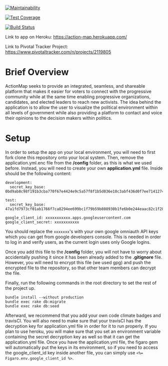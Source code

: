 [![Maintainability](https://api.codeclimate.com/v1/badges/e85e1af25605c0458b59/maintainability)](https://codeclimate.com/github/yenak/action-map/maintainability)

[![Test Coverage](https://api.codeclimate.com/v1/badges/e85e1af25605c0458b59/test_coverage)](https://codeclimate.com/github/yenak/action-map/test_coverage)

[![Build Status](https://travis-ci.org/yenak/action-map.svg?branch=master)](https://travis-ci.org/yenak/action-map)

Link to app on Heroku: https://action-map.herokuapp.com/

Link to Pivotal Tracker Project: https://www.pivotaltracker.com/n/projects/2119805


# Brief Overview
ActionMap seeks to provide an integrated, seamless, and shareable platform that makes it easier for voters to connect with the progressive community while at the same time enabling progressive organizations, candidates, and elected leaders to reach new activists. The idea behind the application is to allow the user to visualize the political environment within all levels of government while also providing a platform to contact and voice their opinions to the decision makers within politics.

# Setup

In order to setup the app on your local environment, you will need to first fork clone
this repository onto your local system. Then, remove the application.yml.enc file
from the **/config** folder, as this is what we used before. Instead, you will need
to create your own **application.yml** file. Inside should be the following content:

```
development:
  secret_key_base: 0bd9ab8c98f191b3cba770f67e4424e9c5a57f8f1b5d036e10c3abf436d0f7ee71412744c29c862f513a1926663ee75199ffe02e8e2d89d518496e0179fb82ae

test:
  secret_key_base: 47a1fd7973cf01ab1766f7ca8294ee699bc1f79b59b808930b1fe6b0e244eaac82c1f28df8d9236017cd364e7e1cfda2f45e1a1fe94e3e1236231cdabb1c35cb

google_client_id: xxxxxxxxxxx.apps.googleusercontent.com
google_client_secret: xxxxxxxxxxx
```

You should replace the `xxxxxxx`'s with your own google omniauth API keys which you can
get from google developers console. This is needed in order to log in and verify users,
as the current login uses only Google logins.

Once you add this file to the **/config** folder, you will not have to worry about
accidentally pushing it since it has been already added to the **.gitignore** file.
However, you will need to encrypt this file (we used gpg) and push the encrypted file
to the repository, so that other team members can decrypt the file.

Finally, run the following commands in the root directory to set the rest of the project up.
```
bundle install --without production
bundle exec rake db:migrate
bundle exec rake db:seed
```
Afterward, we recommend that you add your own code climate badges and travisCI.
You will also need to make sure that your travisCI has the decryption key for
application.yml file in order for it to run properly. If you plan
to use heroku, you will make sure that you set an environment variable
containing the secret decryption key as well so that it can get the application.yml file. Once you have the
application.yml file, the figaro gem will automatically put the keys in its environment,
so if you need to access the google_client_id key inside another file, you can simply use
`<%= Figaro.env.google_client_id %>`.